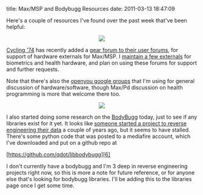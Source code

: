 title: Max/MSP and Bodybugg Resources
date: 2011-03-13 18:47:09 

Here's a couple of resources I've found over the past week that've
been helpful:

<CENTER><A HREF='http://www.cycling74.com/forums/forum.php?id=12'><IMG SRC='http://images.nonpolynomial.com/openyou.org/blog/max5.png' /></A></CENTER>

[Cycling '74][1] has recently added a
[gear forum to their user forums][2], for support of hardware
externals for Max/MSP. I [maintain a few externals][3] for biometrics
and health hardware, and plan on using these forums for support and
further requests.

Note that there's also the [openyou google groups][4] that I'm using
for general discussion of hardware/software, though Max/Pd discussion
on health programming is more that welcome there too.

<CENTER><A HREF='http://bodybugglinux.blogspot.com/'><IMG SRC='http://images.nonpolynomial.com/openyou.org/blog/bodybugg.jpg' /></A></CENTER>

I also started doing some research on the [BodyBugg][5] today, just to
see if any libraries exist for it yet. It looks like
[someone started a project to reverse engineering their data][4] a
couple of years ago, but it seems to have stalled. There's some python
code that was posted to a mediafire account, which I've downloaded and
put on a github repo at

[https://github.com/qdot/libbodybugg][6]

I don't currently have a bodybugg and I'm 3 deep in reverse
engineering projects right now, so this is more a note for future
reference, or for anyone else that's looking for bodybugg
libraries. I'll be adding this to the libraries page once I get some
time.

[1]: http://www.cycling74.com
[2]: http://www.cycling74.com/forums/forum.php?id=12
[3]: http://www.nonpolynomial.com/externals
[4]: http://bodybugglinux.blogspot.com/
[5]: http://www.bodybugg.com
[6]: http://www.github.com/qdot/libbodybugg
